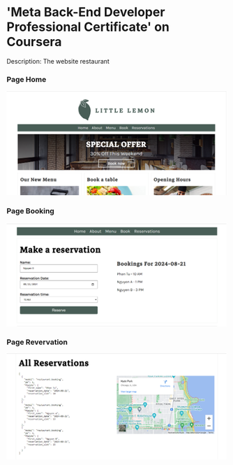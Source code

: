 # 'Meta Back-End Developer Professional Certificate' on Coursera
Description: The website restaurant


### Page Home

<img src="https://raw.githubusercontent.com/phantu279999/LittleLemon-Project/master/media/home_little_lemon.png" alt="Home">

### Page Booking

<img src="https://raw.githubusercontent.com/phantu279999/LittleLemon-Project/master/media/booking_litlelemon.png" alt="Booking">

### Page Revervation

<img src="https://raw.githubusercontent.com/phantu279999/LittleLemon-Project/master/media/reservation_littlelemon.png" alt="Revervation">